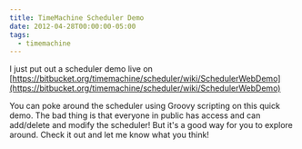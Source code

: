 ```yaml
---
title: TimeMachine Scheduler Demo
date: 2012-04-28T00:00:00-05:00
tags:
  - timemachine
---
```

I just put out a scheduler demo live on [https://bitbucket.org/timemachine/scheduler/wiki/SchedulerWebDemo](https://bitbucket.org/timemachine/scheduler/wiki/SchedulerWebDemo)

You can poke around the scheduler using Groovy scripting on this quick demo. The bad thing is that everyone in public has access and can add/delete and modify the scheduler! But it's a good way for you to explore around. Check it out and let me know what you think!
